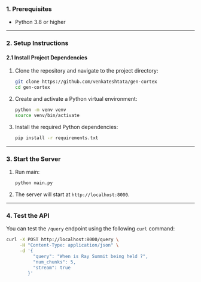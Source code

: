 ### **1. Prerequisites**
- Python 3.8 or higher

---

### **2. Setup Instructions**

#### **2.1 Install Project Dependencies**
1. Clone the repository and navigate to the project directory:
   ```bash
   git clone https://github.com/venkateshtata/gen-cortex
   cd gen-cortex
   ```

2. Create and activate a Python virtual environment:
   ```bash
   python -m venv venv
   source venv/bin/activate
   ```

3. Install the required Python dependencies:
   ```bash
   pip install -r requirements.txt
   ```

---

### **3. Start the Server**
1. Run main:
   ```bash
   python main.py
   ```

2. The server will start at `http://localhost:8000`.

---

### **4. Test the API**
You can test the `/query` endpoint using the following `curl` command:

```bash
curl -X POST http://localhost:8000/query \
     -H "Content-Type: application/json" \
     -d '{
          "query": "When is Ray Summit being held ?",
          "num_chunks": 5,
          "stream": true
        }'
```
